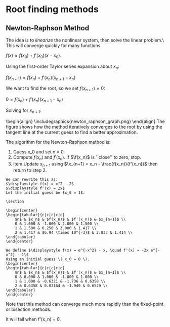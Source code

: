 # Root finding methods
## Newton-Raphson Method
The idea is to *linearize* the nonlinear system, then solve the linear problem.\\
This will converge quickly for many functions.

$\displaystyle f(x) \approx f(x_0) + f'(x_0)(x - x_0)$.


Using the first-order Taylor series expansion about $x_n$:

$\displaystyle f(x_{n+1}) \approx f(x_n) + f'(x_n)(x_{n+1} - x_n)$

We want to find the root, so we set $f(x_{n+1}) = 0$:

$\displaystyle 0 = f(x_n) + f'(x_n)(x_{n+1} - x_n)$

Solving for $\displaystyle x_{n+1}$: 

\begin{align}
\includegraphics{newton_raphson_graph.png}
\end{align}
The figure shows how the method iteratively converges to the root by using the tangent line at the current guess to find a better approximation.
    
The algorithm for the Newton-Raphson method is:
1. Guess x_0 and set n = 0.
2. Compute $f(x_n)$ and $f'(x_n)$. If $\f(x_n)$ is ``close'' to zero, stop.
3. item Update $x_{n+1}$ using $\x_{n+1} = x_n - \frac{f(x_n)}{f'(x_n)}$ then return to step 2.

````{example} Solve $\displaystyle x^2 = 2$
We can rewrite this as:
$\displaystyle f(x) = x^2 - 2$
$\displaystyle f'(x) = 2x$
Let the initial guess be $x_0 = 1$.

\section

\begin{center}
\begin{tabular}{c|c|c|c|c}
    $n$ & $x_n$ & $f(x_n)$ & $f'(x_n)$ & $x_{n+1}$ \\
    0 & 1.000 & -1.000 & 2.000 & 1.500 \\
    1 & 1.500 & 0.250 & 3.000 & 1.417 \\
    2 & 1.417 & $6.94 \times 10^{-3}$ & 2.833 & 1.414 \\
\end{tabular}
\end{center}
````

````{example} Solve \( e^{-x^2} - x = 0 \)
We define $\displaystyle f(x) = e^{-x^2} - x, \quad f'(x) = -2x e^{-x^2} - 1\$
Using an initial guess \( x_0 = 0 \).
\begin{center}
\begin{tabular}{c|c|c|c|c}
    $n$ & $x_n$ & $f(x_n)$ & $f'(x_n)$ & $x_{n+1}$ \\
    0 & 0.000 & 1.000 & -1.000 & 1.000 \\
    1 & 1.000 & -0.6321 & -1.736 & 0.6358 \\
    2 & 0.6358 & 0.03164 & -1.949 & 0.6529 \\
\end{tabular}
\end{center}
````

Note that this method can converge much more rapidly than the fixed-point or bisection methods.

It will fail when f'(x_n) = 0.